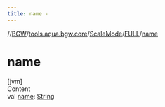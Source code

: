 ```yaml
---
title: name -
---
```

//[BGW](../../../../index.md)/[tools.aqua.bgw.core](../../index.md)/[ScaleMode](../index.md)/[FULL](index.md)/[name](name.md)



# name  
[jvm]  
Content  
val [name](name.md): [String](https://kotlinlang.org/api/latest/jvm/stdlib/kotlin/-string/index.html)  



